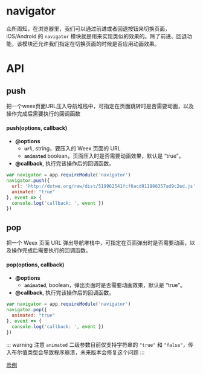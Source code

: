 # navigator

众所周知，在浏览器里，我们可以通过前进或者回退按钮来切换页面，iOS/Android 的 `navigator` 模块就是用来实现类似的效果的。除了前进、回退功能，该模块还允许我们指定在切换页面的时候是否应用动画效果。

# API

## push

把一个weex页面URL压入导航堆栈中，可指定在页面跳转时是否需要动画，以及操作完成后需要执行的回调函数

#### push(options, callback)

* **@options**
  * **`url`**, string，要压入的 Weex 页面的 URL
  * **`animated`** boolean，页面压入时是否需要动画效果，默认是 “true”。
* **@callback**, 执行完该操作后的回调函数。

```javascript
var navigator = app.requireModule('navigator')
navigator.push({
  url: 'http://dotwe.org/raw/dist/519962541fcf6acd911986357ad9c2ed.js',
  animated: "true"
}, event => {
  console.log('callback: ', event })
})
```

## pop

把一个 Weex 页面 URL 弹出导航堆栈中，可指定在页面弹出时是否需要动画，以及操作完成后需要执行的回调函数。

#### pop(options, callback)

* **@options**
  * **`animated`**, boolean，弹出页面时是否需要动画效果，默认是 “true”。
* **@callback**, 执行完该操作后的回调函数。

```javascript
var navigator = app.requireModule('navigator')
navigator.pop({
  animated: "true"
}, event => {
  console.log('callback: ', event })
})
```
::: warning 注意
`animated` 二级参数目前仅支持字符串的 `"true"` 和 `"false"`，传入布尔值类型会导致程序崩溃，未来版本会修复这个问题
:::

[示例](http://dotwe.org/vue/5546f1dbd7537a6729cb03c687e885a8)
